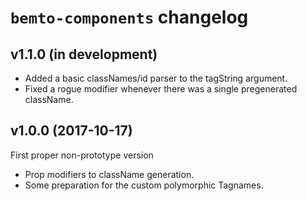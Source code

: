 # `bemto-components` changelog

## v1.1.0 (in development)

- Added a basic classNames/id parser to the tagString argument.
- Fixed a rogue modifier whenever there was a single pregenerated className.

## v1.0.0 (2017-10-17)

First proper non-prototype version

- Prop modifiers to className generation.
- Some preparation for the custom polymorphic Tagnames.
